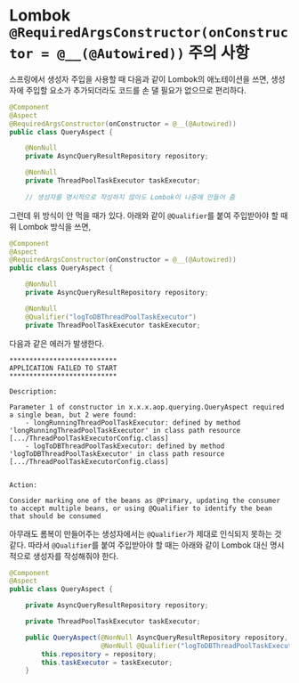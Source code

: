 # Lombok `@RequiredArgsConstructor(onConstructor = @__(@Autowired))` 주의 사항

스프링에서 생성자 주입을 사용할 때 다음과 같이 Lombok의 애노테이션을 쓰면, 생성자에 주입할 요소가 추가되더라도 코드를 손 댈 필요가 없으므로 편리하다.

```java
@Component
@Aspect
@RequiredArgsConstructor(onConstructor = @__(@Autowired))
public class QueryAspect {

    @NonNull
    private AsyncQueryResultRepository repository;

    @NonNull
    private ThreadPoolTaskExecutor taskExecutor;
    
    // 생성자를 명시적으로 작성하지 않아도 Lombok이 나중에 만들어 줌    
```

그런데 위 방식이 안 먹을 때가 있다. 아래와 같이 `@Qualifier`를 붙여 주입받아야 할 때 위 Lombok 방식을 쓰면,

```java
@Component
@Aspect
@RequiredArgsConstructor(onConstructor = @__(@Autowired))
public class QueryAspect {

    @NonNull
    private AsyncQueryResultRepository repository;

    @NonNull
    @Qualifier("logToDBThreadPoolTaskExecutor")
    private ThreadPoolTaskExecutor taskExecutor;
```

다음과 같은 에러가 발생한다.

```
***************************
APPLICATION FAILED TO START
***************************

Description:

Parameter 1 of constructor in x.x.x.aop.querying.QueryAspect required a single bean, but 2 were found:
	- longRunningThreadPoolTaskExecutor: defined by method 'longRunningThreadPoolTaskExecutor' in class path resource [.../ThreadPoolTaskExecutorConfig.class]
	- logToDBThreadPoolTaskExecutor: defined by method 'logToDBThreadPoolTaskExecutor' in class path resource [.../ThreadPoolTaskExecutorConfig.class]


Action:

Consider marking one of the beans as @Primary, updating the consumer to accept multiple beans, or using @Qualifier to identify the bean that should be consumed
```

아무래도 롬복이 만들어주는 생성자에서는 `@Qualifier`가 제대로 인식되지 못하는 것 같다. 따라서 `@Qualifier`를 붙여 주입받아야 할 때는 아래와 같이 Lombok 대신 명시적으로 생성자를 작성해줘야 한다.

```java
@Component
@Aspect
public class QueryAspect {

    private AsyncQueryResultRepository repository;

    private ThreadPoolTaskExecutor taskExecutor;

    public QueryAspect(@NonNull AsyncQueryResultRepository repository,
                       @NonNull @Qualifier("logToDBThreadPoolTaskExecutor") ThreadPoolTaskExecutor taskExecutor) {
        this.repository = repository;
        this.taskExecutor = taskExecutor;
    }
```
